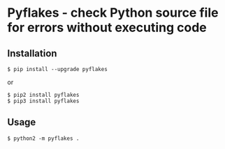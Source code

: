 # Pyflakes - check Python source file for errors without executing code

## Installation
```
$ pip install --upgrade pyflakes
```

or
```
$ pip2 install pyflakes
$ pip3 install pyflakes
```

## Usage
```
$ python2 -m pyflakes .
```
